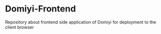 # Domiyi-Frontend
Repository about frontend side application of Domiyi for deployment to the client browser
